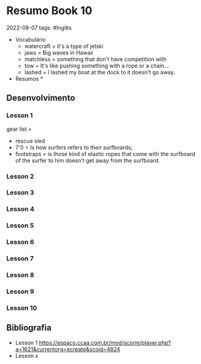# Resumo Book 10
2022-08-07
tags: #Inglês

* Vocabulário
	* watercraft = it's a type of jetski
	* jaws = Big waves in Hawaii
	* matchless = something that don't have competition with
	* tow = It's like pushing something with a rope or a chain...
	* lashed = I lashed my boat at the dock to it doesn't go away.
* Resumos
	* 

## Desenvolvimento

### Lesson 1

gear list = 
* rescue sled 
* 7'0 =  Is how surfers refers to their surfboards;
* footstraps = is those kind of elastic ropes that come with the surfboard of the surfer to him doesn't get away from the surfboard.

### Lesson 2
### Lesson 3
### Lesson 4
### Lesson 5
### Lesson 6
### Lesson 7
### Lesson 8
### Lesson 9
### Lesson 10

## Bibliografia

* Lesson 1
	https://espaco.ccaa.com.br/mod/scorm/player.php?a=1621&currentorg=ecreate&scoid=4824
* Lesson x